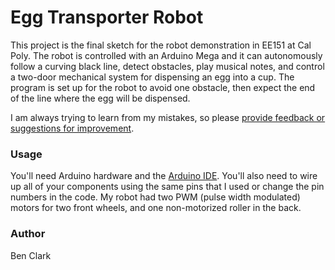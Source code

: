 # Egg Transporter Robot

This project is the final sketch for the robot demonstration in EE151 at Cal Poly. The robot is controlled with an Arduino Mega and it can autonomously follow a curving black line, detect obstacles, play musical notes, and control a two-door mechanical system for dispensing an egg into a cup. The program is set up for the robot to avoid one obstacle, then expect the end of the line where the egg will be dispensed.

I am always trying to learn from my mistakes, so please [provide feedback or suggestions for improvement](https://github.com/BenClark1/Final-Demo-Sketch/issues).

### Usage
You'll need Arduino hardware and the [Arduino IDE](https://www.arduino.cc/en/main/software). You'll also need to wire up all of your components using the same pins that I used or change the pin numbers in the code. My robot had two PWM (pulse width modulated) motors for two front wheels, and one non-motorized roller in the back.

### Author
Ben Clark
